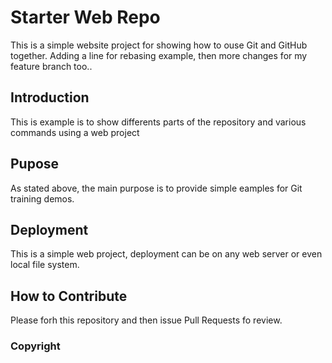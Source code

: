 # Starter Web Repo

This is a simple website project for showing how to ouse Git and GitHub together. Adding a line for rebasing example, then more changes for my feature branch too..

## Introduction

This is example is to show differents parts of the repository and various commands using a web project

## Pupose

As stated above, the main purpose is to provide simple eamples for Git training demos.

## Deployment

This is a  simple web project, deployment can be on any web server or even local file system.

## How to Contribute

Please forh this repository and then issue Pull Requests fo review.

### Copyright
